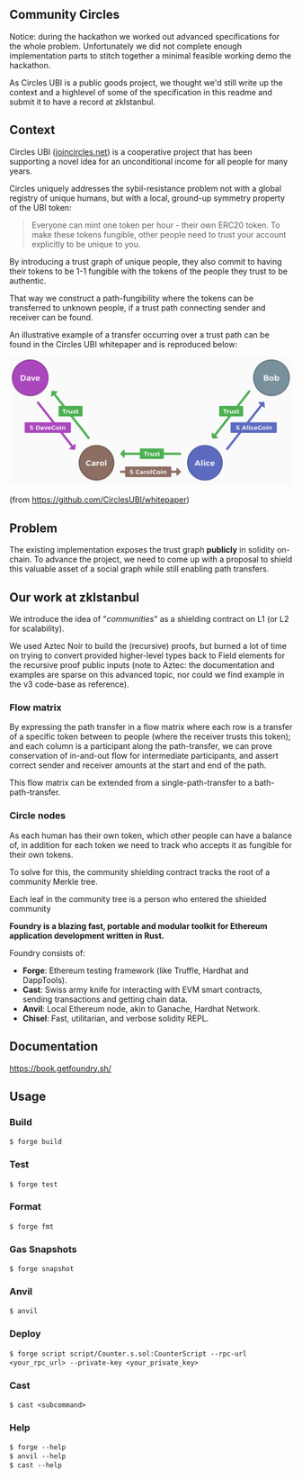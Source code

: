 ## Community Circles

Notice: during the hackathon we worked out advanced specifications for the whole problem. Unfortunately we did not complete enough implementation parts to stitch together a minimal feasible working demo the hackathon.

As Circles UBI is a public goods project, we thought we'd still write up the context and a highlevel of some of the specification in this readme and submit it to have a record at zkIstanbul.

## Context

Circles UBI ([joincircles.net](https://joincircles.net/)) is a cooperative project that has been supporting a novel idea for an unconditional income for all people for many years.

Circles uniquely addresses the sybil-resistance problem not with a global registry of unique humans, but with a local, ground-up symmetry property of the UBI token:

> Everyone can mint one token per hour - their own ERC20 token. To make these tokens fungible, other people need to trust your account explicitly to be unique to you.

By introducing a trust graph of unique people, they also commit to having their tokens to be 1-1 fungible with the tokens of the people they trust to be authentic.

That way we construct a path-fungibility where the tokens can be transferred to unknown people, if a trust path connecting sender and receiver can be found.

An illustrative example of a transfer occurring over a trust path can be found in the Circles UBI whitepaper and is reproduced below:

![](./assets/circles_diagram_3.png)


(from https://github.com/CirclesUBI/whitepaper)

## Problem

The existing implementation exposes the trust graph **publicly** in solidity on-chain. To advance the project, we need to come up with a proposal to shield this valuable asset of a social graph while still enabling path transfers.

## Our work at zkIstanbul

We introduce the idea of "*communities*" as a shielding contract on L1 (or L2 for scalability).

We used Aztec Noir to build the (recursive) proofs, but burned a lot of time on trying to convert provided higher-level types back to Field elements for the recursive proof public inputs (note to Aztec: the documentation and examples are sparse on this advanced topic, nor could we find example in the v3 code-base as reference).

### Flow matrix

By expressing the path transfer in a flow matrix where each row is a transfer of a specific token between to people (where the receiver trusts this token); and each column is a participant along the path-transfer, we can prove conservation of in-and-out flow for intermediate participants, and assert correct sender and receiver amounts at the start and end of the path.

This flow matrix can be extended from a single-path-transfer to a bath-path-transfer.

### Circle nodes

As each human has their own token, which other people can have a balance of, in addition for each token we need to track who accepts it as fungible for their own tokens.

To solve for this, the community shielding contract tracks the root of a community Merkle tree.

Each leaf in the community tree is a person who entered the shielded community


**Foundry is a blazing fast, portable and modular toolkit for Ethereum application development written in Rust.**

Foundry consists of:

-   **Forge**: Ethereum testing framework (like Truffle, Hardhat and DappTools).
-   **Cast**: Swiss army knife for interacting with EVM smart contracts, sending transactions and getting chain data.
-   **Anvil**: Local Ethereum node, akin to Ganache, Hardhat Network.
-   **Chisel**: Fast, utilitarian, and verbose solidity REPL.

## Documentation

https://book.getfoundry.sh/

## Usage

### Build

```shell
$ forge build
```

### Test

```shell
$ forge test
```

### Format

```shell
$ forge fmt
```

### Gas Snapshots

```shell
$ forge snapshot
```

### Anvil

```shell
$ anvil
```

### Deploy

```shell
$ forge script script/Counter.s.sol:CounterScript --rpc-url <your_rpc_url> --private-key <your_private_key>
```

### Cast

```shell
$ cast <subcommand>
```

### Help

```shell
$ forge --help
$ anvil --help
$ cast --help
```
